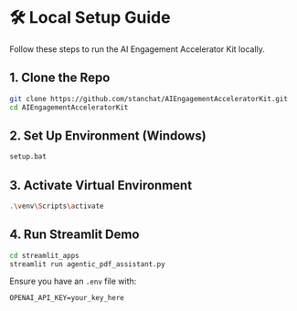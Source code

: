 # 🛠️ Local Setup Guide

Follow these steps to run the AI Engagement Accelerator Kit locally.

## 1. Clone the Repo

```bash
git clone https://github.com/stanchat/AIEngagementAcceleratorKit.git
cd AIEngagementAcceleratorKit
```

## 2. Set Up Environment (Windows)

```bash
setup.bat
```

## 3. Activate Virtual Environment

```bash
.\venv\Scripts\activate
```

## 4. Run Streamlit Demo

```bash
cd streamlit_apps
streamlit run agentic_pdf_assistant.py
```

Ensure you have an `.env` file with:
```env
OPENAI_API_KEY=your_key_here
```
